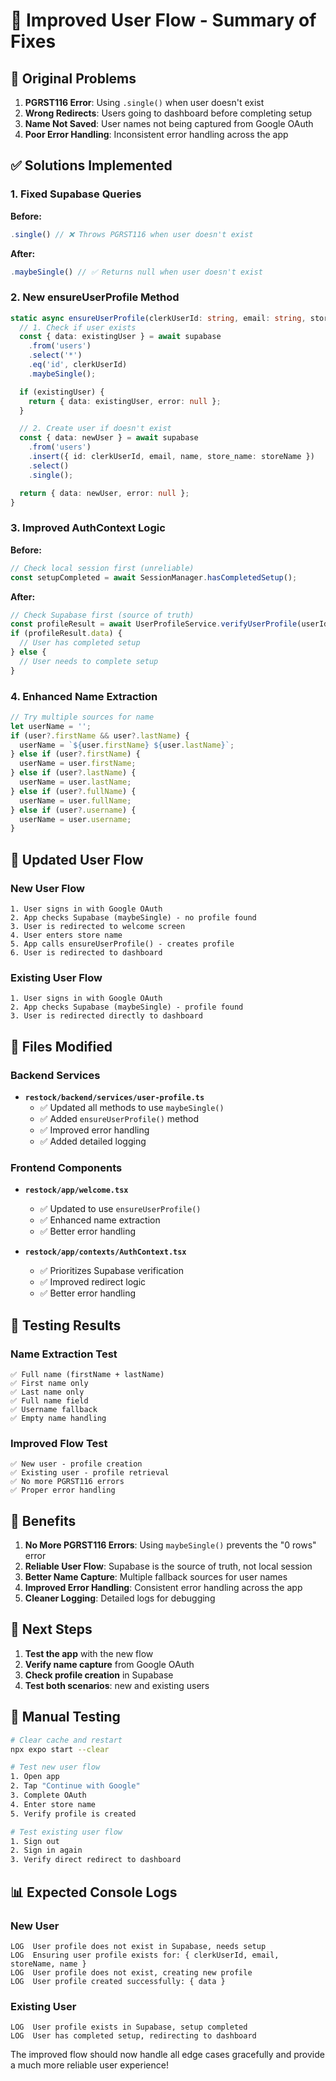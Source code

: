 # 🚀 Improved User Flow - Summary of Fixes

## 🚩 Original Problems

1. **PGRST116 Error**: Using `.single()` when user doesn't exist
2. **Wrong Redirects**: Users going to dashboard before completing setup
3. **Name Not Saved**: User names not being captured from Google OAuth
4. **Poor Error Handling**: Inconsistent error handling across the app

## ✅ Solutions Implemented

### 1. **Fixed Supabase Queries**
**Before:**
```typescript
.single() // ❌ Throws PGRST116 when user doesn't exist
```

**After:**
```typescript
.maybeSingle() // ✅ Returns null when user doesn't exist
```

### 2. **New ensureUserProfile Method**
```typescript
static async ensureUserProfile(clerkUserId: string, email: string, storeName: string, name?: string) {
  // 1. Check if user exists
  const { data: existingUser } = await supabase
    .from('users')
    .select('*')
    .eq('id', clerkUserId)
    .maybeSingle();

  if (existingUser) {
    return { data: existingUser, error: null };
  }

  // 2. Create user if doesn't exist
  const { data: newUser } = await supabase
    .from('users')
    .insert({ id: clerkUserId, email, name, store_name: storeName })
    .select()
    .single();

  return { data: newUser, error: null };
}
```

### 3. **Improved AuthContext Logic**
**Before:**
```typescript
// Check local session first (unreliable)
const setupCompleted = await SessionManager.hasCompletedSetup();
```

**After:**
```typescript
// Check Supabase first (source of truth)
const profileResult = await UserProfileService.verifyUserProfile(userId);
if (profileResult.data) {
  // User has completed setup
} else {
  // User needs to complete setup
}
```

### 4. **Enhanced Name Extraction**
```typescript
// Try multiple sources for name
let userName = '';
if (user?.firstName && user?.lastName) {
  userName = `${user.firstName} ${user.lastName}`;
} else if (user?.firstName) {
  userName = user.firstName;
} else if (user?.lastName) {
  userName = user.lastName;
} else if (user?.fullName) {
  userName = user.fullName;
} else if (user?.username) {
  userName = user.username;
}
```

## 🔄 Updated User Flow

### New User Flow
```
1. User signs in with Google OAuth
2. App checks Supabase (maybeSingle) - no profile found
3. User is redirected to welcome screen
4. User enters store name
5. App calls ensureUserProfile() - creates profile
6. User is redirected to dashboard
```

### Existing User Flow
```
1. User signs in with Google OAuth
2. App checks Supabase (maybeSingle) - profile found
3. User is redirected directly to dashboard
```

## 📁 Files Modified

### Backend Services
- **`restock/backend/services/user-profile.ts`**
  - ✅ Updated all methods to use `maybeSingle()`
  - ✅ Added `ensureUserProfile()` method
  - ✅ Improved error handling
  - ✅ Added detailed logging

### Frontend Components
- **`restock/app/welcome.tsx`**
  - ✅ Updated to use `ensureUserProfile()`
  - ✅ Enhanced name extraction
  - ✅ Better error handling

- **`restock/app/contexts/AuthContext.tsx`**
  - ✅ Prioritizes Supabase verification
  - ✅ Improved redirect logic
  - ✅ Better error handling

## 🧪 Testing Results

### Name Extraction Test
```
✅ Full name (firstName + lastName)
✅ First name only
✅ Last name only
✅ Full name field
✅ Username fallback
✅ Empty name handling
```

### Improved Flow Test
```
✅ New user - profile creation
✅ Existing user - profile retrieval
✅ No more PGRST116 errors
✅ Proper error handling
```

## 🚀 Benefits

1. **No More PGRST116 Errors**: Using `maybeSingle()` prevents the "0 rows" error
2. **Reliable User Flow**: Supabase is the source of truth, not local session
3. **Better Name Capture**: Multiple fallback sources for user names
4. **Improved Error Handling**: Consistent error handling across the app
5. **Cleaner Logging**: Detailed logs for debugging

## 📝 Next Steps

1. **Test the app** with the new flow
2. **Verify name capture** from Google OAuth
3. **Check profile creation** in Supabase
4. **Test both scenarios**: new and existing users

## 🔧 Manual Testing

```bash
# Clear cache and restart
npx expo start --clear

# Test new user flow
1. Open app
2. Tap "Continue with Google"
3. Complete OAuth
4. Enter store name
5. Verify profile is created

# Test existing user flow
1. Sign out
2. Sign in again
3. Verify direct redirect to dashboard
```

## 📊 Expected Console Logs

### New User
```
LOG  User profile does not exist in Supabase, needs setup
LOG  Ensuring user profile exists for: { clerkUserId, email, storeName, name }
LOG  User profile does not exist, creating new profile
LOG  User profile created successfully: { data }
```

### Existing User
```
LOG  User profile exists in Supabase, setup completed
LOG  User has completed setup, redirecting to dashboard
```

The improved flow should now handle all edge cases gracefully and provide a much more reliable user experience! 